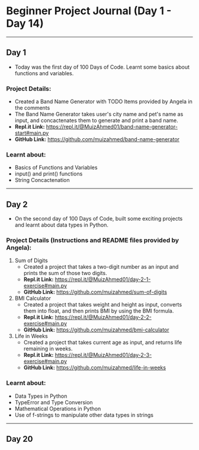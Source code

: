 # Beginner Project Journal (Day 1 - Day 14)

***

## Day 1
* Today was the first day of 100 Days of Code. Learnt some basics about functions and variables.
### Project Details:
* Created a Band Name Generator with TODO Items provided by Angela in the comments
* The Band Name Generator takes user's city name and pet's name as input, and concactenates them to generate and print a band name.
* **Repl.it Link:** https://repl.it/@MuizAhmed01/band-name-generator-start#main.py
* **GitHub Link:** https://github.com/muizahmed/band-name-generator
### Learnt about:
* Basics of Functions and Variables
* input() and print() functions
* String Concactenation

***

## Day 2
* On the second day of 100 Days of Code, built some exciting projects and learnt about data types in Python.
### Project Details (Instructions and README files provided by Angela):
1. Sum of Digits
    * Created a project that takes a two-digit number as an input and prints the sum of those two digits. 
    * **Repl.it Link:** https://repl.it/@MuizAhmed01/day-2-1-exercise#main.py
    * **GitHub Link:** https://github.com/muizahmed/sum-of-digits
2. BMI Calculator
    * Created a project that takes weight and height as input, converts them into float, and then prints BMI by using the BMI formula.
    * **Repl.it Link:** https://repl.it/@MuizAhmed01/day-2-2-exercise#main.py
    * **GitHub Link:** https://github.com/muizahmed/bmi-calculator
3. Life in Weeks
    * Created a project that takes current age as input, and returns life remaining in weeks.
    * **Repl.it Link:** https://repl.it/@MuizAhmed01/day-2-3-exercise#main.py
    * **GitHub Link:** https://github.com/muizahmed/life-in-weeks
### Learnt about:
* Data Types in Python
* TypeError and Type Conversion
* Mathematical Operations in Python
* Use of f-strings to manipulate other data types in strings

***

## Day 20
